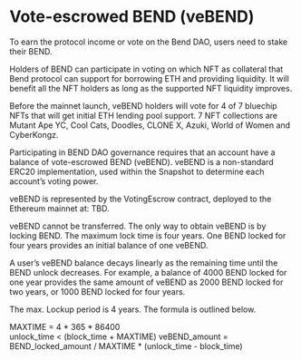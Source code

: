 # Vote-escrowed BEND (veBEND)

To earn the protocol income or vote on the Bend DAO, users need to stake their BEND.&#x20;

Holders of BEND can participate in voting on which NFT as collateral that Bend protocol can support for borrowing ETH and providing liquidity. It will benefit all the NFT holders as long as the supported NFT liquidity improves.

Before the mainnet launch, veBEND holders will vote for 4 of 7 bluechip NFTs that will get initial ETH lending pool support. 7 NFT collections are Mutant Ape YC, Cool Cats, Doodles, CLONE X, Azuki, World of Women and CyberKongz.

Participating in BEND DAO governance requires that an account have a balance of vote-escrowed BEND (veBEND). veBEND is a non-standard ERC20 implementation, used within the Snapshot to determine each account’s voting power.

veBEND is represented by the VotingEscrow contract, deployed to the Ethereum mainnet at: TBD.

veBEND cannot be transferred. The only way to obtain veBEND is by locking BEND. The maximum lock time is four years. One BEND locked for four years provides an initial balance of one veBEND.

A user’s veBEND balance decays linearly as the remaining time until the BEND unlock decreases. For example, a balance of 4000 BEND locked for one year provides the same amount of veBEND as 2000 BEND locked for two years, or 1000 BEND locked for four years.

The max. Lockup period is 4 years. The formula is outlined below.

MAXTIME = 4 \* 365 \* 86400\
unlock\_time < (block\_time + MAXTIME) veBEND\_amount = BEND\_locked\_amount / MAXTIME \* (unlock\_time - block\_time)



